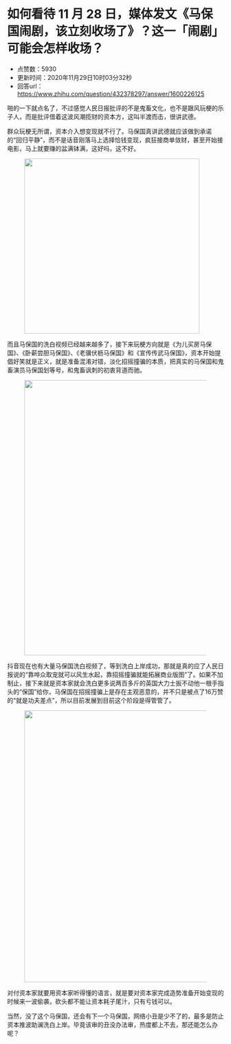 # 如何看待 11 月 28 日，媒体发文《马保国闹剧，该立刻收场了》？这一「闹剧」可能会怎样收场？
- 点赞数：5930
- 更新时间：2020年11月29日10时03分32秒
- 回答url：https://www.zhihu.com/question/432378297/answer/1600226125
<body>
 <p data-pid="Pza1q_Cz">啪的一下就点名了，不过感觉人民日报批评的不是鬼畜文化，也不是跟风玩梗的乐子人，而是批评借着这波风潮揽财的资本方，这叫半渡而击，很讲武德。</p>
 <p data-pid="LwiRkKuH">群众玩梗无所谓，资本介入想变现就不行了。马保国真讲武德就应该做到承诺的“回归平静”，而不是话音刚落马上选择恰钱变现，疯狂接商单敛财，甚至开始接电影，马上就要赚的盆满钵满，这好吗，这不好。</p>
 <figure data-size="normal">
  <img src="https://picx.zhimg.com/50/v2-7d0fbab4d147e19790582cb9604e5e9a_720w.jpg?source=1940ef5c" data-caption="" data-size="normal" data-rawwidth="407" data-rawheight="360" data-original-token="v2-7d0fbab4d147e19790582cb9604e5e9a" data-default-watermark-src="https://picx.zhimg.com/50/v2-0f2ef3239a15e1f477bed805c2fd44cc_720w.jpg?source=1940ef5c" class="content_image" width="407">
 </figure>
 <p data-pid="KebeCY_g">而且马保国的洗白视频已经越来越多了，接下来玩梗方向就是《为儿买房马保国》、《卧薪尝胆马保国》、《老骥伏枥马保国》和《宣传传武马保国》，资本开始提倡好笑就是正义，就是准备混淆对错，淡化招摇撞骗的本质，把真实的马保国和鬼畜演员马保国划等号，和鬼畜讽刺的初衷背道而驰。</p>
 <figure data-size="normal">
  <img src="https://picx.zhimg.com/50/v2-4a9b2945c1c534634c524916b553dddc_720w.jpg?source=1940ef5c" data-caption="" data-size="normal" data-rawwidth="640" data-rawheight="358" data-original-token="v2-4a9b2945c1c534634c524916b553dddc" data-default-watermark-src="https://picx.zhimg.com/50/v2-9f64baf340309c47ddab3366df49b1c2_720w.jpg?source=1940ef5c" class="origin_image zh-lightbox-thumb" width="640" data-original="https://picx.zhimg.com/v2-4a9b2945c1c534634c524916b553dddc_r.jpg?source=1940ef5c">
 </figure>
 <p data-pid="BdDw_j5Y">抖音现在也有大量马保国洗白视频了，等到洗白上岸成功，那就是真的应了人民日报说的“靠哗众取宠就可以风生水起，靠招摇撞骗就能拓展商业版图”了。如果不加制止，接下来就是资本家就会洗白更多说两百多斤的英国大力士扳不动他一根手指头的“保国”给你，马保国在招摇撞骗上是存在主观恶意的，并不只是被点了16万赞的“就是功夫差点”，所以目前发展到目前这个阶段是得管管了。</p>
 <figure data-size="normal">
  <img src="https://pic1.zhimg.com/50/v2-4b5e9b236342987a5dbbc223392cb35f_720w.jpg?source=1940ef5c" data-caption="" data-size="normal" data-rawwidth="632" data-rawheight="625" data-original-token="v2-4b5e9b236342987a5dbbc223392cb35f" data-default-watermark-src="https://picx.zhimg.com/50/v2-4e586b3eb0c34206c7813affeaec547f_720w.jpg?source=1940ef5c" class="origin_image zh-lightbox-thumb" width="632" data-original="https://picx.zhimg.com/v2-4b5e9b236342987a5dbbc223392cb35f_r.jpg?source=1940ef5c">
 </figure>
 <p data-pid="StdMw2Aj">对付资本家就要用资本家听得懂的语言，就是要对资本家完成造势准备开始变现的时候来一波偷袭，砍头都不能让资本耗子尾汁，只有亏钱可以。</p>
 <p data-pid="UaZ08OuD">当然，没了这个马保国，还会有下一个马保国，网络小丑是少不了的，最多是防止资本推波助澜洗白上岸。毕竟该审的丑没办法审，热度都上不去，那还能怎么办呢？</p>
</body>